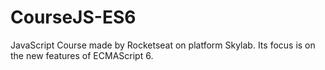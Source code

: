# CourseJS-ES6
JavaScript Course made by Rocketseat on platform Skylab. Its focus is on the new features of ECMAScript 6.
